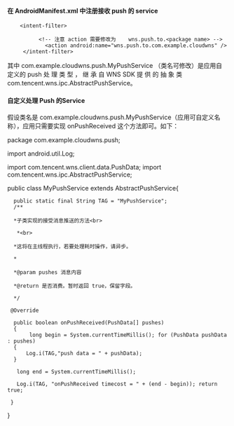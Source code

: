 
#### 在 AndroidManifest.xml 中注册接收 push 的 service
 <!-- 注册 WNS push 接收器 -->

<service    
        android:name="com.example.cloudwns.push.MyPushService" android:exported="false">

        <intent-filter>

              <!-- 注意 action 需要修改为    wns.push.to.<package name> -->
                <action android:name="wns.push.to.com.example.cloudwns" /> 
         </intent-filter>

</service>
其中 com.example.cloudwns.push.MyPushService （类名可修改）是应用自定义的 push 处 理 类 型 ， 继 承 自 WNS SDK 提 供 的 抽 象 类 com.tencent.wns.ipc.AbstractPushService。

#### 自定义处理 Push 的Service
假设类名是 com.example.cloudwns.push.MyPushService（应用可自定义名称），应用只需要实现 onPushReceived 这个方法即可。如下：

 package com.example.cloudwns.push;


import android.util.Log;

import com.tencent.wns.client.data.PushData; import com.tencent.wns.ipc.AbstractPushService;


public class MyPushService extends AbstractPushService{

      public static final String TAG = "MyPushService";
      /**

      *子类实现的接受消息推送的方法<br>

       *<br>

      *这将在主线程执行，若要处理耗时操作，请异步。

      *

      *@param pushes 消息内容

      *@return 是否消费。暂时返回 true，保留字段。

      */

     @Override

      public boolean onPushReceived(PushData[] pushes)
      {
           long begin = System.currentTimeMillis(); for (PushData pushData : pushes)
      {
          Log.i(TAG,"push data = " + pushData);
      }

       long end = System.currentTimeMillis();

       Log.i(TAG, "onPushReceived timecost = " + (end - begin)); return true;

     }

}